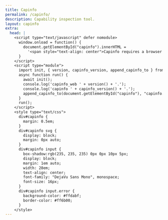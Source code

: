 ```yaml
---
title: Capinfo
permalink: /capinfo/
description: Capability inspection tool.
layout: capinfo
extra:
  head: |
    <script type="text/javascript" defer nomodule>
      window.onload = function() {
        document.getElementById("capinfo").innerHTML =
          '<span style="text-align: center">Capinfo requires a browser with support for ES Modules and WebAssembly support.</span>';
      }
    </script>
    <script type="module">
      import init, { version, capinfo_version, append_capinfo_to } from '../assets/capinfo/capinfo_web.js';
      async function run() {
        await init();
        console.log('capinfo_web ' + version() + '.');
        console.log('capinfo ' + capinfo_version() + '.');
        append_capinfo_to(document.getElementById("capinfo"), "capinfo.svg");
      }
      run();
    </script>
    <style type="text/css">
      div#capinfo {
        margin: 0.5em;
      }
      div#capinfo svg {
        display: block;
        margin: 0px auto;
      }
      div#capinfo input {
        box-shadow:rgb(235, 235, 235) 0px 0px 10px 5px;
        display: block;
        margin: 1em auto;
        width: 28em;
        text-align: center;
        font-family: "DejaVu Sans Mono", monospace;
        font-size: 16px;
      }
      div#capinfo input.error {
        background-color: #ffdabf;
        border-color: #ff6b00;
      }
    </style>
---
```

